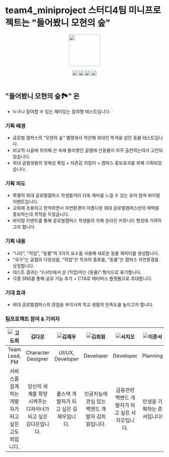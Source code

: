 # team4_miniproject 스터디4팀 미니프로젝트는 "들어봤니 모현의 숲"

<div align="center">

<a href="https://github.com/hufslion10th"> <img src="https://user-images.githubusercontent.com/60145951/158914541-46bae0c2-28f7-46d7-80f4-6a7cb3e15579.png" height=100/> </a>

<img src="https://img.shields.io/badge/html5-E34F26?style=for-the-badge&logo=html5&logoColor=white">
<img src="https://img.shields.io/badge/CSS3-1572B6?style=for-the-badge&logo=CSS3&logoColor=white">
<img src="https://img.shields.io/badge/JavaScript-F7DF1E?style=for-the-badge&logo=JavaScript&logoColor=white">
<img src="https://img.shields.io/badge/Django-092E20?style=for-the-badge&logo=Django&logoColor=white">
</div>

<br>

## "들어봤니 모현의 숲🏞" 은 
- 누구나 참여할 수 있는 재미있는 참여형 테스트입니다.
`
### 기획 배경
- 글로벌 캠퍼스의 “모현의 숲" 별명에서 착안해 외대인 특색을 살린 동물 테스트입니다.
- 비교적 시골에 위치해 산 속에 둘러쌓인 글캠에 산동물이 자주 출연하는데서 고안되었습니다.
- 외대 글캠생들의 정체성 확립 + 자존감 지킴이 + 캠퍼스 홍보효과를 위해 기획되었습니다.

### 기획 의도
- 특별히 외대 글로벌캠퍼스 학생들끼리 더욱 재미를 느낄 수 있는 유저 참여 바이럴 이벤트입니다.
- 교외에 조용하고 한적하면서 자연환경이 아름다운 외대 글로벌캠퍼스만의 매력을 홍보하는데 목적을 두었습니다.
- 바이럴 이벤트를 통해 글로벌캠퍼스 학생들의 자체 온라인 커뮤니티 형성에 기여하고자 합니다.

### 기획 내용
- “나라", “직업", “동물"의 3가지 요소를 사용해 새로운 동물 캐릭터를 생성합니다.
- “국가"는 글캠의 다양성을, “직업"은 학과의 종류를, “동물"은 캠퍼스 자연환경을 상징합니다.
- 테스트 결과는 “(나라)에서 온 (직업)하는 (동물)” 형식으로 표기합니다.
- 각종 SNS를 통해 공유 기능 추가 + CTA로 메타버스 플랫폼으로 초대합니다.

### 기대 효과
- 외대 글로벌캠퍼스의 장점을 부각시켜 학교 생활의 만족도를 높이고자 합니다.


### 팀프로젝트 참여 & 기여자

|![고도희](https://github.com/4923)|김다은|![김재우](https://github.com/CosmicSandBox)|![김희원](https://github.com/dorahee-ee)|![서지오](https://github.com/seo-jio)|![이준서](https://github.com/junzcode)|![정채빈](https://github.com/chaevivin)
|:---:|:---:|:---:|:---:|:---:|:---:|:---:|
| Team Lead, PM | Character Designer | UI/UX, Developer | Developer | Developer | Planning | Developer |
|서비스를 설계하는 개발자가 되고 싶은 고도희입니다. | 당신의 세계를 확장 시켜주는 디자이너가 되고 싶은 김다은입니다. | 풀스택 개발자가 되고 싶은 김재우입니다. |인공지능에 관심 있는 백엔드 개발자 김희원입니다.| 금융관련 백엔드 개발자가 되고 싶은 서지오입니다. | 인생을 기획하는 준서입니다! | Interactive Developer가 되고싶은 정채빈입니다.|
